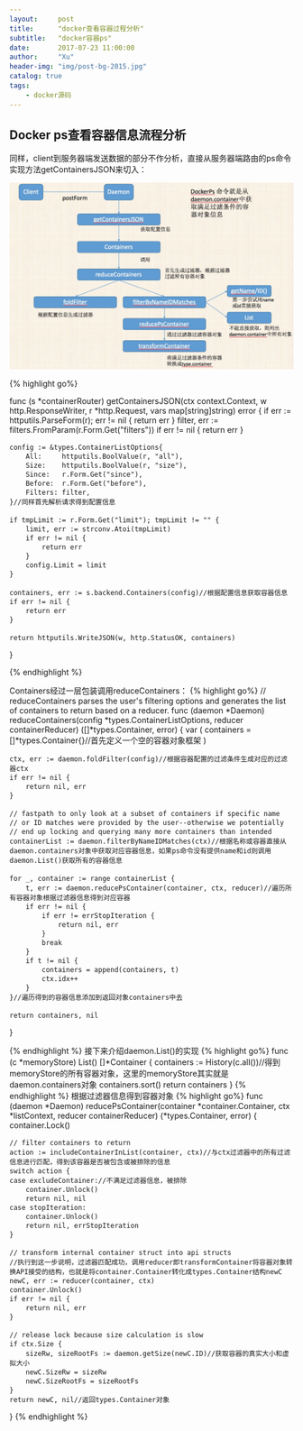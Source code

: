 ```yaml
---
layout:     post
title:      "docker查看容器过程分析"
subtitle:   "docker容器ps"
date:       2017-07-23 11:00:00
author:     "Xu"
header-img: "img/post-bg-2015.jpg"
catalog: true
tags:
    - docker源码
---
```

## Docker ps查看容器信息流程分析

同样，client到服务器端发送数据的部分不作分析，直接从服务器端路由的ps命令实现方法getContainersJSON来切入：

![dockerps](/img/DockerPs.png)

{% highlight go%}

func (s *containerRouter) getContainersJSON(ctx context.Context, w http.ResponseWriter, r *http.Request, vars map[string]string) error {
	if err := httputils.ParseForm(r); err != nil {
		return err
	}
	filter, err := filters.FromParam(r.Form.Get("filters"))
	if err != nil {
		return err
	}

	config := &types.ContainerListOptions{
		All:     httputils.BoolValue(r, "all"),
		Size:    httputils.BoolValue(r, "size"),
		Since:   r.Form.Get("since"),
		Before:  r.Form.Get("before"),
		Filters: filter,
	}//同样首先解析请求得到配置信息

	if tmpLimit := r.Form.Get("limit"); tmpLimit != "" {
		limit, err := strconv.Atoi(tmpLimit)
		if err != nil {
			return err
		}
		config.Limit = limit
	}

	containers, err := s.backend.Containers(config)//根据配置信息获取容器信息
	if err != nil {
		return err
	}

	return httputils.WriteJSON(w, http.StatusOK, containers)
}

{% endhighlight %}

Containers经过一层包装调用reduceContainers：
{% highlight go%}
// reduceContainers parses the user's filtering options and generates the list of containers to return based on a reducer.
func (daemon *Daemon) reduceContainers(config *types.ContainerListOptions, reducer containerReducer) ([]*types.Container, error) {
	var (
		containers = []*types.Container{}//首先定义一个空的容器对象框架
	)

	ctx, err := daemon.foldFilter(config)//根据容器配置的过滤条件生成对应的过滤器ctx
	if err != nil {
		return nil, err
	}

	// fastpath to only look at a subset of containers if specific name
	// or ID matches were provided by the user--otherwise we potentially
	// end up locking and querying many more containers than intended
	containerList := daemon.filterByNameIDMatches(ctx)//根据名称或容器直接从daemon.containers对象中获取对应容器信息，如果ps命令没有提供name和id则调用daemon.List()获取所有的容器信息

	for _, container := range containerList {
		t, err := daemon.reducePsContainer(container, ctx, reducer)//遍历所有容器对象根据过滤器信息得到对应容器
		if err != nil {
			if err != errStopIteration {
				return nil, err
			}
			break
		}
		if t != nil {
			containers = append(containers, t)
			ctx.idx++
		}
	}//遍历得到的容器信息添加到返回对象containers中去

	return containers, nil
}


{% endhighlight %}
接下来介绍daemon.List()的实现
{% highlight go%}
func (c *memoryStore) List() []*Container {
	containers := History(c.all())//得到memoryStore的所有容器对象，这里的memoryStore其实就是daemon.containers对象
	containers.sort()
	return containers
}
{% endhighlight %}
根据过滤器信息得到容器对象
{% highlight go%}
func (daemon *Daemon) reducePsContainer(container *container.Container, ctx *listContext, reducer containerReducer) (*types.Container, error) {
	container.Lock()

	// filter containers to return
	action := includeContainerInList(container, ctx)//与ctx过滤器中的所有过滤信息进行匹配，得到该容器是否被包含或被排除的信息
	switch action {
	case excludeContainer://不满足过滤器信息，被排除
		container.Unlock()
		return nil, nil
	case stopIteration:
		container.Unlock()
		return nil, errStopIteration
	}

	// transform internal container struct into api structs
	//执行到这一步说明，过滤器匹配成功，调用reducer即transformContainer将容器对象转换API接受的结构，也就是将container.Container转化成types.Container结构newC
	newC, err := reducer(container, ctx)
	container.Unlock()
	if err != nil {
		return nil, err
	}

	// release lock because size calculation is slow
	if ctx.Size {
		sizeRw, sizeRootFs := daemon.getSize(newC.ID)//获取容器的真实大小和虚拟大小
		newC.SizeRw = sizeRw
		newC.SizeRootFs = sizeRootFs
	}
	return newC, nil//返回types.Container对象
}
{% endhighlight %}